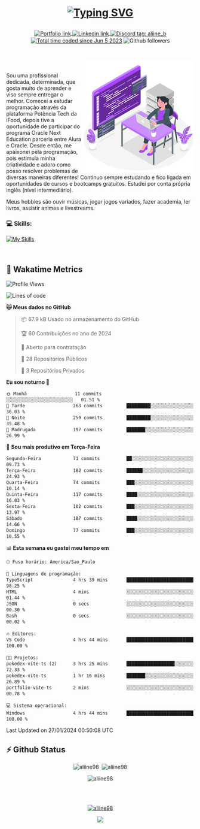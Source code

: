 # <p align = "center"><a href="https://git.io/typing-svg"><img src="https://readme-typing-svg.demolab.com?font=Nova+Mono&size=28&duration=4000&pause=1000&color=980DE6&vCenter=true&random=false&width=480&lines=%E2%9C%A8Ol%C3%A1%2C+sou+Aline+Bevilacqua;%E2%9C%A8Desenvolvedora+Web+Frontend!" alt="Typing SVG" /></a></p>

<p align = "center">
    <a href="https://aliine98.github.io" target="_blank">
        <img alt="Portfolio link" align="center" src = "https://img.shields.io/badge/portfolio-8A2BE2?style=for-the-badge">
    </a>
    <a href="https://www.linkedin.com/in/aline-bevilacqua/" target="_blank">
        <img alt="Linkedin link" align="center" src = "https://img.shields.io/badge/LinkedIn-0077B5?style=for-the-badge&logo=linkedin&logoColor=white">
    </a>
    <a href="https://discord.com/" target="_blank">
        <img alt="Discord tag: aliine_b" align="center" src="https://img.shields.io/badge/-aliine__b-5865f2?style=flat-square&logo=Discord&logoColor=FFF" height="28">
    </a>
    <a href="https://wakatime.com/@aliine"><img src="https://wakatime.com/badge/user/d705bdc6-1244-4026-9380-8de8c1599f8d.svg?style=for-the-badge" alt="Total time coded since Jun 5 2023" align="center"/></a>
    <img alt="Github followers" align="center" src="https://img.shields.io/github/followers/Aliine98?style=for-the-badge&color=bf0f47&logo=github&logoColor=white">
</p><br>

<a href="https://storyset.com/"><img src="./assets/coding-amico.svg" width="300" align="right"></a>

<div align="left">
<br>

Sou uma profissional dedicada, determinada, que gosta muito de aprender e viso sempre entregar o melhor. Comecei a estudar programação através da plataforma Potência Tech da iFood, depois tive a oportunidade de participar do programa Oracle Next Education parceria entre Alura e Oracle. Desde então, me apaixonei pela programação, pois estimula minha criatividade e adoro como posso resolver problemas de diversas maneiras diferentes! Continuo sempre estudando e fico ligada em oportunidades de cursos e bootcamps gratuitos.
Estudei por conta própria inglês (nível intermediário).

Meus hobbies são ouvir músicas, jogar jogos variados, fazer academia, ler livros, assistir animes e livestreams.

### 💻 Skills:
[![My Skills](https://skillicons.dev/icons?i=html,css,js,bootstrap,tailwind,ts,mysql,angular,react,java)](https://skillicons.dev)
</div>
<br>

## 🚀 Wakatime Metrics

<!--START_SECTION:waka-->
![Profile Views](http://img.shields.io/badge/Visualizac%C3%B5es%20do%20perfil-6-blue)

![Lines of code](https://img.shields.io/badge/Desde%20o%20Hello%20World%20eu%20escrevi-133.4%20thousand%20linhas%20de%20c%C3%B3digo-blue)

**🐱 Meus dados no GitHub** 

> 📦 67.9 kB Usado no armazenamento do GitHub 
 > 
> 🏆 60 Contribuições no ano de 2024
 > 
> 💼 Aberto para contratação
 > 
> 📜 28 Repositórios Públicos 
 > 
> 🔑 3 Repositórios Privados 
 > 
**Eu sou noturno 🦉** 

```text
🌞 Manhã                  11 commits          ░░░░░░░░░░░░░░░░░░░░░░░░░   01.51 % 
🌆 Tarde                  263 commits         █████████░░░░░░░░░░░░░░░░   36.03 % 
🌃 Noite                  259 commits         █████████░░░░░░░░░░░░░░░░   35.48 % 
🌙 Madrugada              197 commits         ███████░░░░░░░░░░░░░░░░░░   26.99 % 
```
📅 **Sou mais produtivo em Terça-Feira** 

```text
Segunda-Feira            71 commits          ██░░░░░░░░░░░░░░░░░░░░░░░   09.73 % 
Terça-Feira              182 commits         ██████░░░░░░░░░░░░░░░░░░░   24.93 % 
Quarta-Feira             74 commits          ███░░░░░░░░░░░░░░░░░░░░░░   10.14 % 
Quinta-Feira             117 commits         ████░░░░░░░░░░░░░░░░░░░░░   16.03 % 
Sexta-Feira              102 commits         ███░░░░░░░░░░░░░░░░░░░░░░   13.97 % 
Sábado                   107 commits         ████░░░░░░░░░░░░░░░░░░░░░   14.66 % 
Domingo                  77 commits          ███░░░░░░░░░░░░░░░░░░░░░░   10.55 % 
```


📊 **Esta semana eu gastei meu tempo em** 

```text
🕑︎ Fuso horário: America/Sao_Paulo

💬 Linguagens de programação: 
TypeScript               4 hrs 39 mins       █████████████████████████   98.25 % 
HTML                     4 mins              ░░░░░░░░░░░░░░░░░░░░░░░░░   01.44 % 
JSON                     0 secs              ░░░░░░░░░░░░░░░░░░░░░░░░░   00.30 % 
Bash                     0 secs              ░░░░░░░░░░░░░░░░░░░░░░░░░   00.02 % 

🔥 Editores: 
VS Code                  4 hrs 44 mins       █████████████████████████   100.00 % 

🐱‍💻 Projetos: 
pokedex-vite-ts (2)      3 hrs 25 mins       ██████████████████░░░░░░░   72.33 % 
pokedex-vite-ts          1 hr 16 mins        ███████░░░░░░░░░░░░░░░░░░   26.89 % 
portfolio-vite-ts        2 mins              ░░░░░░░░░░░░░░░░░░░░░░░░░   00.78 % 

💻 Sistema operacional: 
Windows                  4 hrs 44 mins       █████████████████████████   100.00 % 
```


 Last Updated on 27/01/2024 00:50:08 UTC
<!--END_SECTION:waka-->
 
## ⚡ Github Status

<p align="center"><img src="https://my-github-readme-stats-aliine98.vercel.app/api?username=aliine98&show_icons=true&locale=en&theme=radical" alt="aliine98" />&nbsp;&nbsp;<img src="https://my-github-readme-stats-aliine98.vercel.app/api/top-langs?username=aliine98&show_icons=true&locale=en&layout=compact&theme=radical&exclude_repo=my-github-readme-stats,my-github-readme-streak-stats,github-readme-streak-stats,ajax-com-js-puro" alt="aliine98" /></p>

<p align="center"><img src="https://my-github-readme-streak-stats-aliine98.vercel.app?user=aliine98&theme=radical" alt="aliine98" /></p>

<br><br>
<p align="center"> <a href="https://github.com/ryo-ma/github-profile-trophy" target="_blank"><img src="https://github-profile-trophy.vercel.app/?username=aliine98&theme=radical&column=4" alt="aliine98" /></a> </p>

<p align="center"><img src="https://media4.giphy.com/media/C1bBFL2dMQxA4/giphy.gif?cid=ecf05e47z7xqxd7gboyuplq95r7v869x9bi8msk1upllpme2&ep=v1_gifs_search&rid=giphy.gif&ct=g" width="700"></p>

